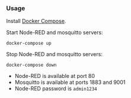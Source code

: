 ### Usage

Install [Docker Compose](https://docs.docker.com/compose/install/).

Start Node-RED and mosquitto servers:

```
docker-compose up
```

Stop Node-RED and mosquitto servers:

```
docker-compose down
```

* Node-RED is available at port 80
* Mosquitto is available at ports 1883 and 9001
* Node-RED password is `admin1234`